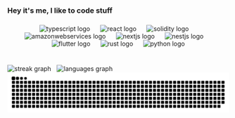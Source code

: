 <h3 align="left">Hey it's me, I like to code stuff</h3>

###

<div align="center">
  <img src="https://cdn.jsdelivr.net/gh/devicons/devicon/icons/typescript/typescript-original.svg" width="8.1%" alt="typescript logo"  />
  <img width="3%" />
  <img src="https://cdn.jsdelivr.net/gh/devicons/devicon/icons/react/react-original.svg" width="8.1%" alt="react logo"  />
  <img width="3%" />
  <img src="https://cdn.simpleicons.org/solidity/363636" width="8.1%" alt="solidity logo"  />
  <img width="3%" />
  <img src="https://skillicons.dev/icons?i=aws" width="8.1%" alt="amazonwebservices logo"  />
  <img width="3%" />
  <img src="https://skillicons.dev/icons?i=nextjs" width="8.1%" alt="nextjs logo"  />
  <img width="3%" />
  <img src="https://cdn.simpleicons.org/nestjs/E0234E" width="8.1%" alt="nestjs logo"  />
  <img width="3%" />
  <img src="https://cdn.jsdelivr.net/gh/devicons/devicon/icons/flutter/flutter-original.svg" width="8.1%" alt="flutter logo"  />
  <img width="3%" />
  <img src="https://skillicons.dev/icons?i=rust" width="8.1%" alt="rust logo"  />
  <img width="3%" />
  <img src="https://cdn.jsdelivr.net/gh/devicons/devicon/icons/python/python-original.svg" width="8.1%" alt="python logo"  />
</div>

###

<br clear="both" />

<div align="left">
  <img src="https://streak-stats.demolab.com?user=genzzo&locale=en&mode=daily&theme=dracula&hide_border=false&border_radius=5" width="51%" alt="streak graph"  />
  <img width="1%" />
  <img src="https://github-readme-stats.vercel.app/api/top-langs?username=genzzo&locale=en&hide_title=false&layout=compact&card_width=320&langs_count=5&theme=dracula&hide_border=false" width="46%"  alt="languages graph"  />
</div>


<img src="https://raw.githubusercontent.com/genzzo/genzzo/output/snake.svg" alt="Snake animation" />

###